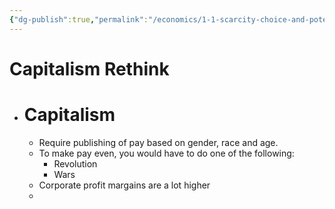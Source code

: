 ```yaml
---
{"dg-publish":true,"permalink":"/economics/1-1-scarcity-choice-and-potential-conflicts/problem-of-capitalism/","dgHomeLink":true,"dgPassFrontmatter":false}
---
```


# Capitalism Rethink

- # Capitalism
	- Require publishing of pay based on gender, race and age.
	- To make pay even, you would have to do one of the following: 
		- Revolution
		- Wars
	- Corporate profit margains are a lot higher
	- 